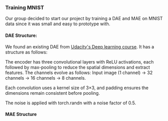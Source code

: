 ### Training MNIST

Our group decided to start our project by training a DAE and MAE on MNIST data since it was small and easy to prototype with. 

#### DAE Structure:
We found an existing DAE from [Udacity's Deep learning course](https://github.com/udacity/deep-learning-v2-pytorch/blob/master/autoencoder/denoising-autoencoder/Denoising_Autoencoder_Exercise.ipynb). It has a structure as follows:

The encoder has three convolutional layers with ReLU activations, each followed by max-pooling to reduce the spatial dimensions and extract features.
The channels evolve as follows:
Input image (1 channel) → 32 channels → 16 channels → 8 channels.

Each convolution uses a kernel size of 3×3, and padding ensures the dimensions remain consistent before pooling.

The noise is applied with torch.randn with a noise factor of 0.5.

#### MAE Structure
